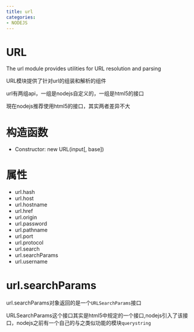 ```yaml
---
title: url
categories: 
- NODEJS
---
```


# URL

The url module provides utilities for URL resolution and parsing

URL模块提供了针对url的组装和解析的组件

url有两组api，一组是nodejs自定义的，一组是html5的接口

現在nodejs推荐使用html5的接口，其实两者差异不大

# 构造函数

- Constructor: new URL(input[, base])

# 属性

- url.hash
- url.host
- url.hostname
- url.href
- url.origin
- url.password
- url.pathname
- url.port
- url.protocol
- url.search
- url.searchParams
- url.username



# url.searchParams


url.searchParams对象返回的是一个`URLSearchParams`接口

URLSearchParams这个接口其实是html5中规定的一个接口,nodejs引入了该接口，nodejs之前有一个自己的与之类似功能的模块`querystring`